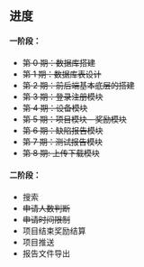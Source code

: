 ## 进度

#### 一阶段：

- ~~第 0 期：数据库搭建~~
- ~~第 1 期：数据库表设计~~
- ~~第 2 期：前后端基本底层的搭建~~
- ~~第 3 期：登录注册模块~~
- ~~第 4 期：设备模块~~
- ~~第 5 期：项目模块 - 奖励模块~~
- ~~第 6 期：缺陷报告模块~~
- ~~第 7 期：测试报告模块~~
- ~~第 8 期: 上传下载模块~~

#### 二阶段：

- 搜索
- ~~申请人数判断~~
- ~~申请时间限制~~
- 项目结束奖励结算
- 项目推送
- 报告文件导出
